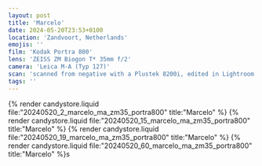 ```yaml
---
layout: post
title: 'Marcelo'
date: 2024-05-20T23:53+0100
location: 'Zandvoort, Netherlands'
emojis: ''
film: 'Kodak Portra 800'
lens: 'ZEISS ZM Biogon T* 35mm f/2'
camera: 'Leica M-A (Typ 127)'
scan: 'scanned from negative with a Plustek 8200i, edited in Lightroom'
tags: ''
---
```


{% render candystore.liquid file:"20240520_2_marcelo_ma_zm35_portra800" title:"Marcelo" %}
{% render candystore.liquid file:"20240520_15_marcelo_ma_zm35_portra800" title:"Marcelo" %}
{% render candystore.liquid file:"20240520_19_marcelo_ma_zm35_portra800" title:"Marcelo" %}
{% render candystore.liquid file:"20240520_60_marcelo_ma_zm35_portra800" title:"Marcelo" %}s